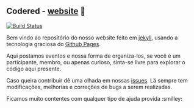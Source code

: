 ## Codered - [website](http://codered.online/) :tada: 
[![Build Status](https://travis-ci.com/codered-co/codered-co.svg?branch=master)](https://travis-ci.com/codered-co/codered-co)

Bem vindo ao repositório do nosso website feito em [jekyll](https://jekyllrb.com/), usando a tecnologia graciosa do [Github Pages](https://pages.github.com/).

Aqui postamos eventos e nossa forma de organiza-los, se você é um participante, membro, ou apenas curioso, sinta-se livre para explorar o código aqui presente. 

Caso queira contribuir dê uma olhada em nossas [issues](https://github.com/codered-co/codered-co.github.io/issues). Lá sempre tem modificações, melhorias e correções de bugs a serem realizadas.

 Ficamos muito contentes com qualquer tipo de ajuda provida :smilley:
